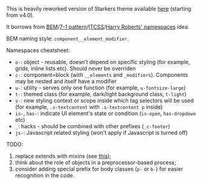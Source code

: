 This is heavily reworked version of Starkers theme available [here](https://github.com/viewportindustries/starkers) (starting from v4.0).

It borrows from [BEM](http://www.bem.info)/[7-1 pattern](https://sass-guidelin.es/#architecture)/[ITCSS](https://speakerdeck.com/dafed/managing-css-projects-with-itcss)/[Harry Roberts' namespaces](http://csswizardry.com/2015/03/more-transparent-ui-code-with-namespaces/#the-namespaces) idea.

BEM naming style: `component__element_modifier`.

Namespaces cheatsheet:

- `o-`: object - reusable, doesn't depend on specific styling (for example, grids, inline lists etc). Should never be overriden
- `c-`: component=block (with `__elements` and `_modifiers`). Components may be nested and itself have a modifier
- `u-`: utility - serves only one function (for example, `u-fontsize-large`)
- `t-`: themed class (for example, dark/light background class, `t-light`)
- `s-`: new styling context or scope inside which tag selectors will be used (for example, `.s-textcontent` with `.s-textcontent p` inside)
- `is-`, `has-`: indicate UI element's state or condition (`is-open`, `has-dropdown` etc)
- `_`: hacks - should be combined with other prefixes (`_c-footer`)
- `js-`: Javascript related styling (won't apply if Javascript is turned off)

TODO: 

1. replace extends with mixins (see [this](http://csswizardry.com/2016/02/mixins-better-for-performance/));
2. think about the role of objects in a preprocessor-based process;
2. consider adding special prefix for body classes (`p-` or `b-`) for easier recognition in the code.
